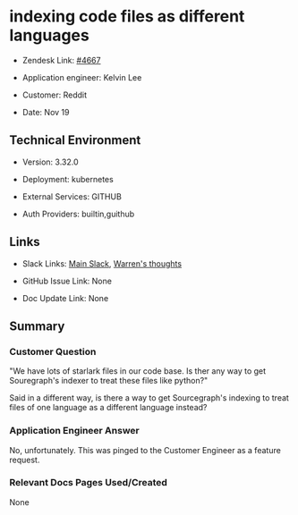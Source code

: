 # indexing code files as different languages <!-- Ticket Title  Hint: include keywords to make it searchable -->



- Zendesk Link: [#4667](https://sourcegraph.zendesk.com/agent/tickets/4667)

- Application engineer: Kelvin Lee

- Customer: Reddit <!-- Redact if this contains personally identifying information -->

- Date: Nov 19


<!-- Data populated from integration, speak to Ben Gordon or Michael Bali if not working -->

<!-- During Internal team trial, fill missing data manually (we are waiting for all data to sync) -->



## Technical Environment

- Version: 3.32.0​

- Deployment: kubernetes

- External Services: GITHUB

- Auth Providers: builtin,guithub





## Links
<!-- Data for application engineer manual entry -->
- Slack Links: [Main Slack](https://sourcegraph.slack.com/archives/C02BJ8T258D/p1637364661155100), [Warren's thoughts](https://sourcegraph.slack.com/archives/C01JR51JR5J/p1637369891144500?thread_ts=1637365893.136300&cid=C01JR51JR5J) 

- GitHub Issue Link: None

- Doc Update Link: None



## Summary

### Customer Question
"We have lots of starlark files in our code base. Is ther any way to get Souregraph's indexer to treat these files like python?"

Said in a different way, is there a way to get Sourcegraph's indexing to treat files of one language as a different language instead?


### Application Engineer Answer

No, unfortunately. This was pinged to the Customer Engineer as a feature request.



### Relevant Docs Pages Used/Created

None


<!-- Once complete, upload a copy to https://github.com/sourcegraph/support-tools-internal/tree/main/resolved-tickets as a .md file -->
<!-- Name the file 4667.md -->
